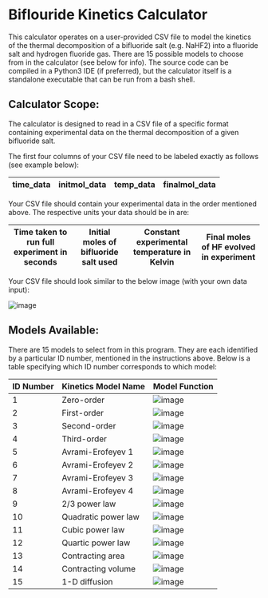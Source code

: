# Biflouride Kinetics Calculator
This calculator operates on a user-provided CSV file to model the kinetics of the thermal decomposition of a bifluoride salt (e.g. NaHF2) into a fluoride salt and hydrogen fluoride gas. There are 15 possible models to choose from in the calculator (see below for info). The source code can be compiled in a Python3 IDE (if preferred), but the calculator itself is a standalone executable that can be run from a bash shell.

## Calculator Scope:
The calculator is designed to read in a CSV file of a specific format containing experimental data on the thermal decomposition of a given bifluoride salt. 

The first four columns of your CSV file need to be labeled exactly as follows (see example below):

| time_data | initmol_data | temp_data | finalmol_data |
| ------ | ------ | ------ | ------ |

Your CSV file should contain your experimental data in the order mentioned above. The respective units your data should be in are: 

| Time taken to run full experiment in seconds | Initial moles of bifluoride salt used | Constant experimental temperature in Kelvin | Final moles of HF evolved in experiment |
| ------ | ------ | ------ | ------ |

Your CSV file should look similar to the below image (with your own data input):

![image](https://user-images.githubusercontent.com/85904612/123525859-808d0d00-d699-11eb-8c80-85f96124fae3.png)

## Models Available:
There are 15 models to select from in this program. They are each identified by a particular ID number, mentioned in the instructions above. Below is a table specifying which ID number corresponds to which model:

| ID Number | Kinetics Model Name | Model Function |
| ------ | ------ | ------ |
| 1 | Zero-order | ![image](https://user-images.githubusercontent.com/85904612/123526006-a0710080-d69a-11eb-836f-7322570d5072.png) |
| 2 | First-order | ![image](https://user-images.githubusercontent.com/85904612/123526051-f9d92f80-d69a-11eb-95dd-6c2d01482348.png) |
| 3 | Second-order | ![image](https://user-images.githubusercontent.com/85904612/123526057-02ca0100-d69b-11eb-9036-70040f4bf1df.png) |
| 4 | Third-order | ![image](https://user-images.githubusercontent.com/85904612/123526086-28efa100-d69b-11eb-931a-54a050867b30.png) |
| 5 | Avrami-Erofeyev 1 | ![image](https://user-images.githubusercontent.com/85904612/123526096-32790900-d69b-11eb-8af6-a8c9d9231bc4.png) |
| 6 | Avrami-Erofeyev 2 | ![image](https://user-images.githubusercontent.com/85904612/123526101-373dbd00-d69b-11eb-834e-9520635cc0d7.png) |
| 7 | Avrami-Erofeyev 3 | ![image](https://user-images.githubusercontent.com/85904612/123526180-b3d09b80-d69b-11eb-9492-ea57890564c8.png) |
| 8 | Avrami-Erofeyev 4 | ![image](https://user-images.githubusercontent.com/85904612/123526118-59373f80-d69b-11eb-8b25-c03669333e11.png) |
| 9 | 2/3 power law | ![image](https://user-images.githubusercontent.com/85904612/123526138-74a24a80-d69b-11eb-9616-a356b7618eb4.png) |
| 10 | Quadratic power law | ![image](https://user-images.githubusercontent.com/85904612/123526143-8257d000-d69b-11eb-8dc9-ab7394fca463.png) |
| 11 | Cubic power law | ![image](https://user-images.githubusercontent.com/85904612/123526158-93a0dc80-d69b-11eb-80a0-e1bcb269e523.png) |
| 12 | Quartic power law | ![image](https://user-images.githubusercontent.com/85904612/123526167-9dc2db00-d69b-11eb-9f83-351debf3231a.png) |
| 13 | Contracting area | ![image](https://user-images.githubusercontent.com/85904612/123526189-c34fe480-d69b-11eb-8b6a-c848add3430e.png) |
| 14 | Contracting volume | ![image](https://user-images.githubusercontent.com/85904612/123526194-ca76f280-d69b-11eb-82b6-ddd00e708b16.png) |
| 15 | 1-D diffusion | ![image](https://user-images.githubusercontent.com/85904612/123526199-d1056a00-d69b-11eb-83e7-47d9c472a08b.png) |
